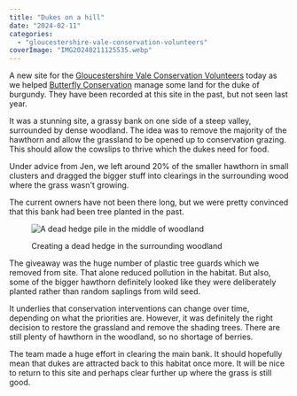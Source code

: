 ```yaml
---
title: "Dukes on a hill"
date: "2024-02-11"
categories: 
  - "gloucestershire-vale-conservation-volunteers"
coverImage: "IMG20240211125535.webp"
---
```


A new site for the [Gloucestershire Vale Conservation Volunteers](http://www.gvcv.org.uk/) today as we helped [Butterfly Conservation](https://butterfly-conservation.org/) manage some land for the duke of burgundy. They have been recorded at this site in the past, but not seen last year.

It was a stunning site, a grassy bank on one side of a steep valley, surrounded by dense woodland. The idea was to remove the majority of the hawthorn and allow the grassland to be opened up to conservation grazing. This should allow the cowslips to thrive which the dukes need for food.

Under advice from Jen, we left around 20% of the smaller hawthorn in small clusters and dragged the bigger stuff into clearings in the surrounding wood where the grass wasn't growing.

The current owners have not been there long, but we were pretty convinced that this bank had been tree planted in the past.

<figure>

![A dead hedge pile in the middle of woodland](images/IMG20240211125559-1024x576.webp)

<figcaption>

Creating a dead hedge in the surrounding woodland

</figcaption>

</figure>

The giveaway was the huge number of plastic tree guards which we removed from site. That alone reduced pollution in the habitat. But also, some of the bigger hawthorn definitely looked like they were deliberately planted rather than random saplings from wild seed.

It underlies that conservation interventions can change over time, depending on what the priorities are. However, it was definitely the right decision to restore the grassland and remove the shading trees. There are still plenty of hawthorn in the woodland, so no shortage of berries.

The team made a huge effort in clearing the main bank. It should hopefully mean that dukes are attracted back to this habitat once more. It will be nice to return to this site and perhaps clear further up where the grass is still good.
